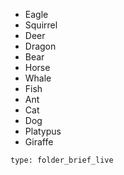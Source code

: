 * Eagle
* Squirrel
* Deer
* Dragon
* Bear
* Horse
* Whale
* Fish
* Ant
* Cat
* Dog
* Platypus
* Giraffe

```ccard
type: folder_brief_live
```
 
